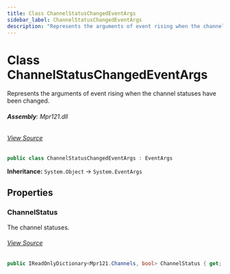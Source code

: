 ```yaml
---
title: Class ChannelStatusChangedEventArgs
sidebar_label: ChannelStatusChangedEventArgs
description: "Represents the arguments of event rising when the channel statuses have been changed."
---
```

# Class ChannelStatusChangedEventArgs
Represents the arguments of event rising when the channel statuses have been changed.

###### **Assembly**: Mpr121.dll
###### [View Source](https://github.com/WildernessLabs/Meadow.Foundation.git/blob/develop/Source/Meadow.Foundation.Peripherals/Sensors.Hid.Mpr121/Driver/Mpr121.cs#L221)
```csharp title="Declaration"
public class ChannelStatusChangedEventArgs : EventArgs
```
**Inheritance:** `System.Object` -> `System.EventArgs`

## Properties
### ChannelStatus
The channel statuses.
###### [View Source](https://github.com/WildernessLabs/Meadow.Foundation.git/blob/develop/Source/Meadow.Foundation.Peripherals/Sensors.Hid.Mpr121/Driver/Mpr121.cs#L226)
```csharp title="Declaration"
public IReadOnlyDictionary<Mpr121.Channels, bool> ChannelStatus { get; }
```
